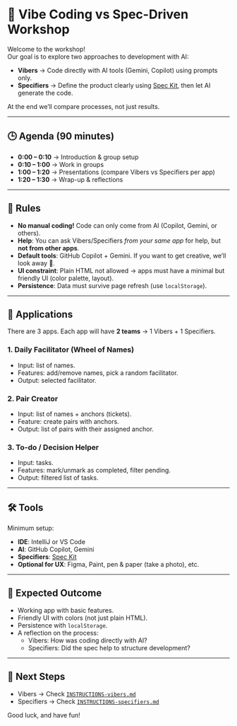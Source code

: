# 🤖 Vibe Coding vs Spec-Driven Workshop

Welcome to the workshop!  
Our goal is to explore two approaches to development with AI:

- **Vibers** → Code directly with AI tools (Gemini, Copilot) using prompts only.  
- **Specifiers** → Define the product clearly using [Spec Kit](https://github.com/github/spec-kit), then let AI generate the code.  

At the end we’ll compare processes, not just results.

---

## 🕒 Agenda (90 minutes)

- **0:00 – 0:10** → Introduction & group setup  
- **0:10 – 1:00** → Work in groups  
- **1:00 – 1:20** → Presentations (compare Vibers vs Specifiers per app)  
- **1:20 – 1:30** → Wrap-up & reflections  

---

## 📜 Rules

- **No manual coding!** Code can only come from AI (Copilot, Gemini, or others).  
- **Help**: You can ask Vibers/Specifiers *from your same app* for help, but **not from other apps**.  
- **Default tools**: GitHub Copilot + Gemini. If you want to get creative, we’ll look away 👀.  
- **UI constraint**: Plain HTML not allowed → apps must have a minimal but friendly UI (color palette, layout).  
- **Persistence**: Data must survive page refresh (use `localStorage`).  

---

## 🧩 Applications

There are 3 apps. Each app will have **2 teams** → 1 Vibers + 1 Specifiers.

### 1. Daily Facilitator (Wheel of Names)
- Input: list of names.  
- Features: add/remove names, pick a random facilitator.  
- Output: selected facilitator.  

### 2. Pair Creator
- Input: list of names + anchors (tickets).  
- Feature: create pairs with anchors.  
- Output: list of pairs with their assigned anchor.  

### 3. To-do / Decision Helper
- Input: tasks.  
- Features: mark/unmark as completed, filter pending.  
- Output: filtered list of tasks.  

---

## 🛠 Tools

Minimum setup:  
- **IDE**: IntelliJ or VS Code  
- **AI**: GitHub Copilot, Gemini  
- **Specifiers**: [Spec Kit](https://github.com/github/spec-kit)  
- **Optional for UX**: Figma, Paint, pen & paper (take a photo), etc.  

---

## 🎯 Expected Outcome

- Working app with basic features.  
- Friendly UI with colors (not just plain HTML).  
- Persistence with `localStorage`.  
- A reflection on the process:  
  - Vibers: How was coding directly with AI?  
  - Specifiers: Did the spec help to structure development?  

---

## 🚀 Next Steps

- Vibers → Check [`INSTRUCTIONS-vibers.md`](./teams/INSTRUCTIONS-vibers.md)  
- Specifiers → Check [`INSTRUCTIONS-specifiers.md`](./teams/INSTRUCTIONS-specifiers.md)  

Good luck, and have fun!
